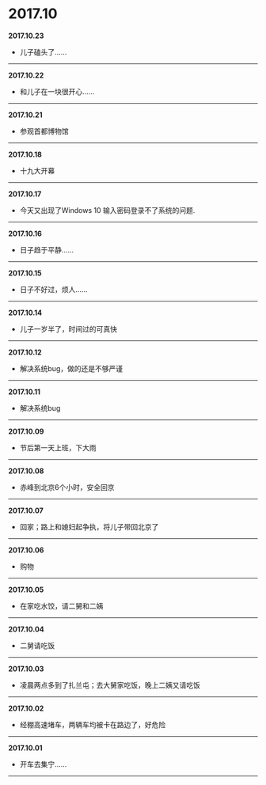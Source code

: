 # 2017.10

**2017.10.23**
*   儿子磕头了......
---

**2017.10.22**
*   和儿子在一块很开心......
---

**2017.10.21**
*   参观首都博物馆
---

**2017.10.18**
*   十九大开幕
---

**2017.10.17**
*   今天又出现了Windows 10 输入密码登录不了系统的问题.
---

**2017.10.16**
*   日子趋于平静......
---

**2017.10.15**
*   日子不好过，烦人......
---

**2017.10.14**
*   儿子一岁半了，时间过的可真快
---

**2017.10.12**
*   解决系统bug，做的还是不够严谨
---

**2017.10.11**
*   解决系统bug
---

**2017.10.09**
*   节后第一天上班，下大雨
---

**2017.10.08**
*	赤峰到北京6个小时，安全回京
---

**2017.10.07**
*	回家；路上和媳妇起争执，将儿子带回北京了
---

**2017.10.06**
*	购物
---

**2017.10.05**
*	在家吃水饺，请二舅和二姨
---

**2017.10.04**
*	二舅请吃饭
---

**2017.10.03**
*	凌晨两点多到了扎兰屯；去大舅家吃饭，晚上二姨又请吃饭
---

**2017.10.02**
*	经棚高速堵车，两辆车均被卡在路边了，好危险
---

**2017.10.01**
*	开车去集宁......
---

